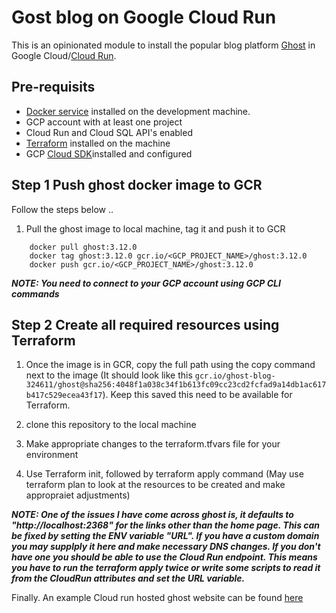 # Gost blog on Google Cloud Run 

This is an opinionated module to install the popular blog platform [Ghost](https://ghost.org) in Google Cloud/[Cloud Run](https://cloud.google.com/run).

## Pre-requisits

* [Docker service](https://docs.docker.com/desktop/windows/install/) installed on the development machine.
* GCP account with at least one project
* Cloud Run and Cloud SQL API's enabled
* [Terraform](https://www.terraform.io/downloads.html) installed on the machine 
* GCP [Cloud SDK](https://cloud.google.com/sdk/docs/install)installed and configured

## Step 1 Push ghost docker image to GCR

Follow the steps below ..

1. Pull the ghost image to local machine, tag it and push it to GCR

```
    docker pull ghost:3.12.0
    docker tag ghost:3.12.0 gcr.io/<GCP_PROJECT_NAME>/ghost:3.12.0
    docker push gcr.io/<GCP_PROJECT_NAME>/ghost:3.12.0
```

***NOTE: You need to connect to your GCP account using GCP CLI commands***

## Step 2 Create all required resources using Terraform

1. Once the image is in GCR, copy the full path using the copy command next to the image (It should look like this ```gcr.io/ghost-blog-324611/ghost@sha256:4048f1a038c34f1b613fc09cc23cd2fcfad9a14db1ac617b417c529ecea43f17```). Keep this saved this need to be available for Terraform.

2. clone this repository to the local machine
3. Make appropriate changes to the terraform.tfvars file for your environment
4. Use Terraform init, followed by terraform apply command (May use terraform plan to look at the resources to be created and make appropraiet adjustments)

***NOTE: One of the issues I have come across ghost is, it defaults to "http://localhost:2368" for the links other than the home page. This can be fixed by setting the ENV variable "URL". If you have a custom domain you may supplply it here and make necessary DNS changes. If you don't have one you should be able to use the Cloud Run endpoint. This means you have to run the terraform apply twice or write some scripts to read it from the CloudRun attributes and set the URL variable.***

Finally. An example Cloud run hosted ghost website can be found [here](https://cloudrun-srv-rdvuf5br2a-nw.a.run.app/)
